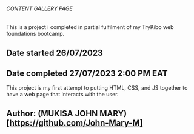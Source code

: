###### CONTENT GALLERY PAGE
This is a project i completed in partial fulfilment of my TryKibo web foundations bootcamp.
## Date started 26/07/2023
## Date completed 27/07/2023 2:00 PM EAT

This project is my first attempt to putting HTML, CSS, and JS together to have a web page that interacts with the user.

## Author: (MUKISA JOHN MARY) [https://github.com/John-Mary-M]
